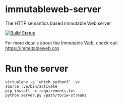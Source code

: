 # immutableweb-server
The HTTP semantics based Immutable Web server

[![Build Status](https://travis-ci.org/immutableweb/immutableweb-server.svg?branch=master)](https://travis-ci.org/immutableweb/immutableweb-server)

For more details about the Immutable Web, check out: https://immutableweb.org

# Run the server

```
virtualenv -p `which python3` .ve
source .ve/bin/activate
pip install -r requirements.txt
python server.py /path/to/iw-streams
```
